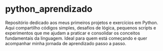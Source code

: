 # python_aprendizado
Repositório dedicado aos meus primeiros projetos e exercícios em Python. Aqui compartilho códigos simples, desafios de lógica, pequenos scripts e experimentos que me ajudam a praticar e consolidar os conceitos fundamentais da linguagem. Ideal para quem está começando e quer acompanhar minha jornada de aprendizado passo a passo.
